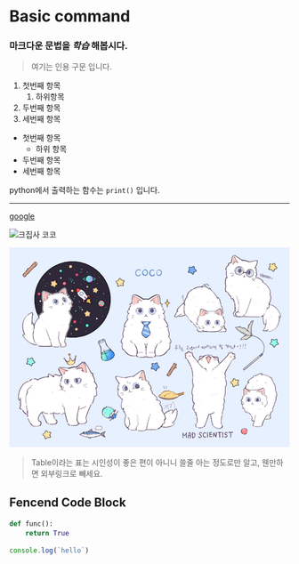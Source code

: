# Basic command
### **마크다운** 문법을 *학습* 해봅시다.
> 여기는 인용 구문 입니다. 

1. 첫번째 항목
    1. 하위항목
2. 두번째 항목
3. 세번째 항목

- 첫번째 항목
    - 하위 항목
- 두번째 항목
- 세번째 항목

python에서 출력하는 함수는 `print()` 입니다. 

---

[google](https://www.google.com)

![크집사 코코](https://th.bing.com/th/id/OIP.1BsxRuavhqnliM3ISPqVTQHaEQ?w=278&h=180&c=7&r=0&o=5&pid=1.7)

![코코 박사님](./assets/coco.jpg)

> Table이라는 표는 시인성이 좋은 편이 아니니 쓸줄 아는 정도로만 알고, 웬만하면 외부링크로 빼세요. 

## Fencend Code Block

```python
def func():
    return True
```

```javascript
console.log(`hello`)
```